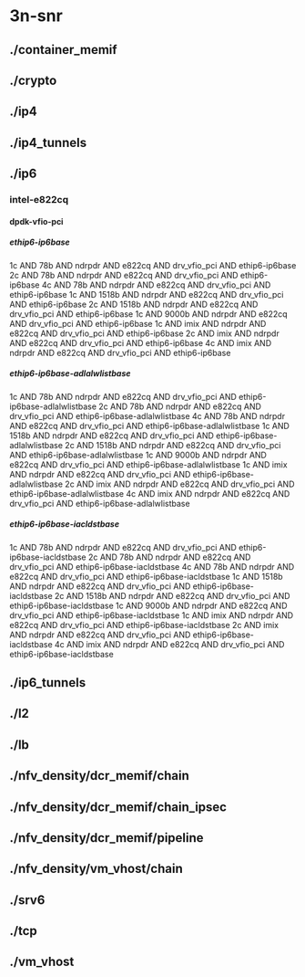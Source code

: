 # 3n-snr
## ./container_memif
## ./crypto
## ./ip4
## ./ip4_tunnels
## ./ip6
### intel-e822cq
#### dpdk-vfio-pci
##### ethip6-ip6base
1c AND 78b AND ndrpdr AND e822cq AND drv_vfio_pci AND ethip6-ip6base
2c AND 78b AND ndrpdr AND e822cq AND drv_vfio_pci AND ethip6-ip6base
4c AND 78b AND ndrpdr AND e822cq AND drv_vfio_pci AND ethip6-ip6base
1c AND 1518b AND ndrpdr AND e822cq AND drv_vfio_pci AND ethip6-ip6base
2c AND 1518b AND ndrpdr AND e822cq AND drv_vfio_pci AND ethip6-ip6base
1c AND 9000b AND ndrpdr AND e822cq AND drv_vfio_pci AND ethip6-ip6base
1c AND imix AND ndrpdr AND e822cq AND drv_vfio_pci AND ethip6-ip6base
2c AND imix AND ndrpdr AND e822cq AND drv_vfio_pci AND ethip6-ip6base
4c AND imix AND ndrpdr AND e822cq AND drv_vfio_pci AND ethip6-ip6base
##### ethip6-ip6base-adlalwlistbase
1c AND 78b AND ndrpdr AND e822cq AND drv_vfio_pci AND ethip6-ip6base-adlalwlistbase
2c AND 78b AND ndrpdr AND e822cq AND drv_vfio_pci AND ethip6-ip6base-adlalwlistbase
4c AND 78b AND ndrpdr AND e822cq AND drv_vfio_pci AND ethip6-ip6base-adlalwlistbase
1c AND 1518b AND ndrpdr AND e822cq AND drv_vfio_pci AND ethip6-ip6base-adlalwlistbase
2c AND 1518b AND ndrpdr AND e822cq AND drv_vfio_pci AND ethip6-ip6base-adlalwlistbase
1c AND 9000b AND ndrpdr AND e822cq AND drv_vfio_pci AND ethip6-ip6base-adlalwlistbase
1c AND imix AND ndrpdr AND e822cq AND drv_vfio_pci AND ethip6-ip6base-adlalwlistbase
2c AND imix AND ndrpdr AND e822cq AND drv_vfio_pci AND ethip6-ip6base-adlalwlistbase
4c AND imix AND ndrpdr AND e822cq AND drv_vfio_pci AND ethip6-ip6base-adlalwlistbase
##### ethip6-ip6base-iacldstbase
1c AND 78b AND ndrpdr AND e822cq AND drv_vfio_pci AND ethip6-ip6base-iacldstbase
2c AND 78b AND ndrpdr AND e822cq AND drv_vfio_pci AND ethip6-ip6base-iacldstbase
4c AND 78b AND ndrpdr AND e822cq AND drv_vfio_pci AND ethip6-ip6base-iacldstbase
1c AND 1518b AND ndrpdr AND e822cq AND drv_vfio_pci AND ethip6-ip6base-iacldstbase
2c AND 1518b AND ndrpdr AND e822cq AND drv_vfio_pci AND ethip6-ip6base-iacldstbase
1c AND 9000b AND ndrpdr AND e822cq AND drv_vfio_pci AND ethip6-ip6base-iacldstbase
1c AND imix AND ndrpdr AND e822cq AND drv_vfio_pci AND ethip6-ip6base-iacldstbase
2c AND imix AND ndrpdr AND e822cq AND drv_vfio_pci AND ethip6-ip6base-iacldstbase
4c AND imix AND ndrpdr AND e822cq AND drv_vfio_pci AND ethip6-ip6base-iacldstbase
## ./ip6_tunnels
## ./l2
## ./lb
## ./nfv_density/dcr_memif/chain
## ./nfv_density/dcr_memif/chain_ipsec
## ./nfv_density/dcr_memif/pipeline
## ./nfv_density/vm_vhost/chain
## ./srv6
## ./tcp
## ./vm_vhost
